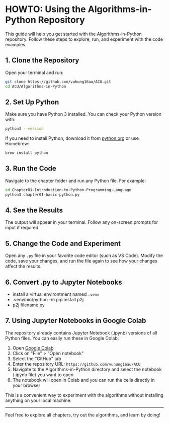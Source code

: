 # HOWTO: Using the Algorithms-in-Python Repository

This guide will help you get started with the Algorithms-in-Python repository. Follow these steps to explore, run, and experiment with the code examples.

## 1. Clone the Repository
Open your terminal and run:

```zsh
git clone https://github.com/vuhung16au/ACU.git
cd ACU/Algorithms-in-Python
```

## 2. Set Up Python
Make sure you have Python 3 installed. You can check your Python version with:

```zsh
python3 --version
```
If you need to install Python, download it from [python.org](https://www.python.org/downloads/) or use Homebrew:

```zsh
brew install python
```

## 3. Run the Code
Navigate to the chapter folder and run any Python file. For example:

```zsh
cd Chapter01-Introduction-to-Python-Programming-Language
python3 chapter01-basic-python.py
```

## 4. See the Results
The output will appear in your terminal. Follow any on-screen prompts for input if required.

## 5. Change the Code and Experiment
Open any `.py` file in your favorite code editor (such as VS Code). Modify the code, save your changes, and run the file again to see how your changes affect the results.

## 6. Convert .py to Jupyter Notebooks 

- install a virtual environtment named `.venv`
- .venv/bin/python -m pip install p2j
- p2j filename.py

## 7. Using Jupyter Notebooks in Google Colab

The repository already contains Jupyter Notebook (.ipynb) versions of all Python files. You can easily run these in Google Colab:

1. Open [Google Colab](https://colab.research.google.com/)
2. Click on "File" > "Open notebook"
3. Select the "GitHub" tab
4. Enter the repository URL: `https://github.com/vuhung16au/ACU`
5. Navigate to the Algorithms-in-Python directory and select the notebook (.ipynb file) you want to open
6. The notebook will open in Colab and you can run the cells directly in your browser

This is a convenient way to experiment with the algorithms without installing anything on your local machine.

---

Feel free to explore all chapters, try out the algorithms, and learn by doing!

